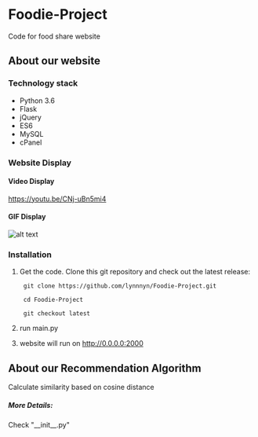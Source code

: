 # Foodie-Project
Code for food share website

## About our website
### Technology stack
* Python 3.6
* Flask
* jQuery
* ES6
* MySQL
* cPanel

### Website Display 
#### Video Display
<https://youtu.be/CNj-uBn5mi4>

#### GIF Display
![alt text](https://github.com/lynnnyn/Foodie-Project/blob/master/hSySN0cGZg.gif)


### Installation
1. Get the code. Clone this git repository and check out the latest release:

        git clone https://github.com/lynnnyn/Foodie-Project.git
        
        cd Foodie-Project
        
        git checkout latest

2. run main.py

3. website will run on http://0.0.0.0:2000

## About our Recommendation Algorithm

Calculate similarity based on cosine distance

##### More Details:

Check "__init\__.py"
